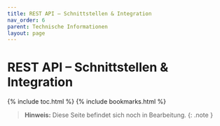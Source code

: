 ```yaml
---
title: REST API – Schnittstellen & Integration
nav_order: 6
parent: Technische Informationen
layout: page
---
```


# REST API – Schnittstellen & Integration
{% include toc.html %}
{% include bookmarks.html %}

> **Hinweis:** Diese Seite befindet sich noch in Bearbeitung.
{: .note }
